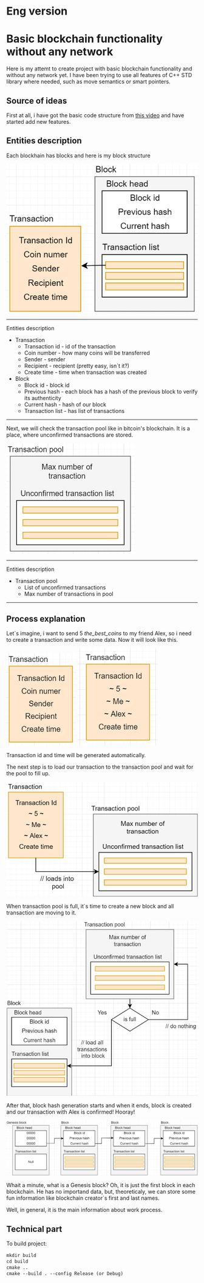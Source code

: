 # Eng version
# Basic blockchain functionality without any network

Here is my attemt to create project with basic blockchain functionality and without any network yet. I have been trying to use all features of C++ STD library where needed, such as move semantics or smart pointers.

## Source of ideas

First at all, i have got the basic code structure from 
[this video](https://www.youtube.com/watch?v=2VDQeQfh4Hs&t=769s) and have started add new features.


## Entities description 

Each blockhain has blocks and here is my block structure 

![block](screenshots/block.png)​

---
Entities description

- Transaction
  - Transaction id - id of the transaction
  - Coin number - how many coins will be transferred 
  - Sender - sender
  - Recipient - recipient (pretty easy, isn`t it?)
  - Create time - time when transaction was created
- Block
  - Block id - block id
  - Previous hash - each block has a hash of the previous block to verify its authenticity
  - Current hash - hash of our block
  - Transaction list - has list of transactions
 
---

Next, we will check the transaction pool like in bitcoin's blockchain. It is a place, where unconfirmed transactions are stored.

![transaction pool](screenshots/transact_pool.png)​

---
Entities description

- Transaction pool
  - List of unconfirmed transactions
  - Max number of transactions in pool 

---

## Process explanation

Let`s imagine, i want to send 5 *the_best_coins* to my friend Alex, so i need to create a transaction and write some data. Now it will look like this.

![transaction pool original](screenshots/transaction_orig.png)​
![transaction pool](screenshots/transact_example.png)​

Transaction id and time will be generated automatically.

The next step is to load our transaction to the transaction pool and wait for the pool to fill up.


![load transaction into pool](screenshots/loading_transaction.png)​

When transaction pool is full, it`s time to create a new block and all transaction are moving to it.

![load transaction into block](screenshots/load_into_block.png)​

After that, block hash generation starts and when it ends, block is created and our transaction with Alex is confirmed! Hooray!

![chain example](screenshots/chain_exmpl.png)​

Whait a minute, what is a Genesis block? Oh, it is just the first block in each blockchain. He has no importand data, but, theoreticaly, we can store some fun information like blockchain creator`s first and last names.

Well, in general, it is the main information about work process.

## Technical part

To build project:
```
mkdir build
cd build
cmake ..
cmake --build . --config Release (or Debug)
```
